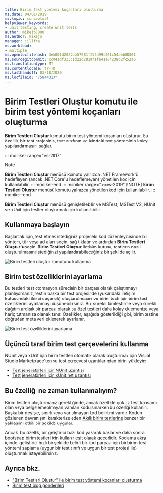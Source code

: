 ```yaml
---
title: Birim test yöntemi koçanları oluşturma
ms.date: 04/01/2019
ms.topic: conceptual
helpviewer_keywords:
- unit testing, create unit tests
author: mikejo5000
ms.author: mikejo
manager: jillfra
ms.workload:
- multiple
ms.openlocfilehash: 3eb001d2022bb57981f21fd99c051c54aeb08301
ms.sourcegitcommit: cc841df335d1d22d281871fe41e74238d2fc52a6
ms.translationtype: MT
ms.contentlocale: tr-TR
ms.lasthandoff: 03/18/2020
ms.locfileid: "75844313"
---
```

# <a name="create-unit-test-method-stubs-with-the-create-unit-tests-command"></a>Birim Testleri Oluştur komutu ile birim test yöntemi koçanları oluşturma

**Birim Testleri Oluştur** komutu birim test yöntemi koçanları oluşturur. Bu özellik, bir test projesinin, test sınıfının ve içindeki test yönteminin kolay yapılandırmasını sağlar.

::: moniker range="vs-2017"
> [!NOTE]
> **Birim Testleri Oluştur** menüsü komutu yalnızca .NET Framework'ü hedefleyen (ancak .NET Core'u hedeflemeyan) yönetilen kod için kullanılabilir.
::: moniker-end
::: moniker range=">=vs-2019"
> [!NOTE]
> **Birim Testleri Oluştur** menüsü komutu yalnızca yönetilen kod için kullanılabilir.
::: moniker-end

**Birim Testleri Oluştur** menüsü genişletilebilir ve MSTest, MSTest V2, NUnit ve xUnit için testler oluşturmak için kullanılabilir.

## <a name="get-started"></a>Kullanmaya başlayın

Başlamak için, test etmek istediğiniz projedeki kod düzenleyicisinde bir yöntem, tür veya ad alanı seçin, sağ tıklatın ve ardından **Birim Testleri Oluştur'u**seçin. **Birim Testleri Oluştur** iletişim kutusu, testlerin nasıl oluşturulmasını istediğinizi yapılandırabileceğiniz bir şekilde açılır.

![Birim testleri oluştur komutunu kullanma](media/createunittestcommand.png)

## <a name="set-unit-test-traits"></a>Birim test özelliklerini ayarlama

Bu testleri test otomasyon sürecinin bir parçası olarak çalıştırmayı planlıyorsanız, testin başka bir test projesinde (yukarıdaki iletişim kutusundaki ikinci seçenek) oluşturulmasını ve birim testi için birim test özelliklerini ayarlamayı düşünebilirsiniz. Bu, sürekli tümleştirme veya sürekli dağıtım ardışık bir parçası olarak bu özel testleri daha kolay eklemenize veya hariç tutmanıza olanak tanır. Özellikler, aşağıda gösterildiği gibi, birim testine doğrudan meta veri eklenerek ayarlanır.

![Birim test özelliklerini ayarlama](media/createunittest.png)

## <a name="use-third-party-unit-test-frameworks"></a>Üçüncü taraf birim test çerçevelerini kullanma

NUnit veya xUnit için birim testleri otomatik olarak oluşturmak için Visual Studio Marketplace'ten şu test çerçevesi uzantılarından birini yükleyin:

* [Test jeneratörleri için NUnit uzantısı](https://marketplace.visualstudio.com/items?itemName=NUnitDevelopers.TestGeneratorNUnitextension)
* [Test jeneratörleri için xUnit.net uzantısı](https://marketplace.visualstudio.com/items?itemName=BradWilson.xUnitnetTestExtensions)

## <a name="when-should-i-use-this-feature"></a>Bu özelliği ne zaman kullanmalıyım?

Birim testleri oluşturmanız gerektiğinde, ancak özellikle çok az test kapsamı olan veya belgelemeolmayan varolan kodu sınarken bu özelliği kullanın. Başka bir deyişle, sınırlı veya var olmayan kod belirtimi vardır. Kodun gözlenen davranışını karakterize eden [Akıllı birim testlerine](https://devblogs.microsoft.com/devops/introducing-smart-unit-tests/) benzer bir yaklaşımı etkili bir şekilde uygular.

Ancak, bu özellik, bir geliştirici bazı kod yazarak başlar ve daha sonra bootstrap birim testleri için kullanır eşit olarak geçerlidir. Kodlama akışı içinde, geliştirici hızlı bir şekilde belirli bir kod parçası için bir birim test yöntemi saplama (uygun bir test sınıfı ve uygun bir test projesi ile) oluşturmak isteyebilirsiniz.

## <a name="see-also"></a>Ayrıca bkz.

- ["Birim Testleri Oluştur" ile birim test yöntemi koçanları oluşturma](https://devblogs.microsoft.com/devops/creating-unit-test-method-stubs-with-create-unit-tests/)
- [Birim test blog gönderileri](https://devblogs.microsoft.com/devops/?s=unit+testing)

